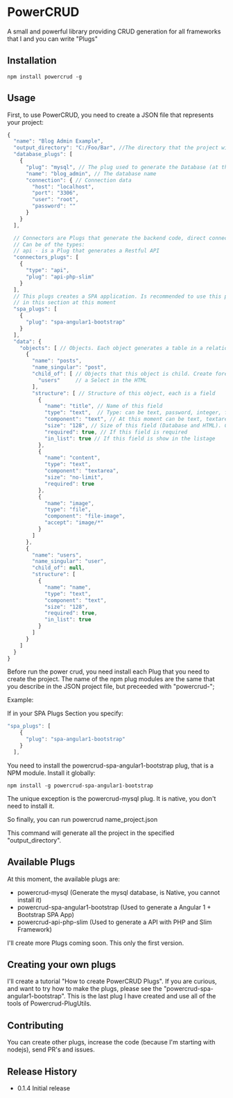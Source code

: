 PowerCRUD
=========

A small and powerful library providing CRUD generation for all frameworks that I and you can write "Plugs"

## Installation

    npm install powercrud -g

## Usage

First, to use PowerCRUD, you need to create a JSON file that represents your project:

```javascript      
{
  "name": "Blog Admin Example",
  "output_directory": "C:/Foo/Bar", //The directory that the project will be generated
  "database_plugs": [
    {
      "plug": "mysql", // The plug used to generate the Database (at this moment, only mysql)
      "name": "blog_admin", // The database name
      "connection": { // Connection data
        "host": "localhost",
        "port": "3306",
        "user": "root",
        "password": ""
      }
    }
  ],

  // Connectors are Plugs that generate the backend code, direct connected to the Database.
  // Can be of the types:
  // api - is a Plug that generates a Restful API
  "connectors_plugs": [
    {
      "type": "api",
      "plug": "api-php-slim"
    }
  ],
  // This plugs creates a SPA application. Is recommended to use this plug with a API plug. Use only one plug 
  // in this section at this moment
  "spa_plugs": [
    {
      "plug": "spa-angular1-bootstrap"
    }
  ],
  "data": {
    "objects": [ // Objects. Each object generates a table in a relational database
      {
        "name": "posts",
        "name_singular": "post",
        "child_of": [ // Objects that this object is child. Create foreign relations in the database and 
          "users"     // a Select in the HTML
        ],
        "structure": [ // Structure of this object, each is a field
          {
            "name": "title", // Name of this field
            "type": "text",  // Type: can be text, password, integer, float and file
            "component": "text", // At this moment can be text, textarea, number, file-image and file
            "size": "128", // Size of this field (Database and HTML). Can be numeric or "no-limit"
            "required": true, // If this field is required
            "in_list": true // If this field is show in the listage
          },
          {
            "name": "content",
            "type": "text",
            "component": "textarea",
            "size": "no-limit",
            "required": true
          },
          {
            "name": "image",
            "type": "file",
            "component": "file-image",
            "accept": "image/*"
          }
        ]
      },
      {
        "name": "users",
        "name_singular": "user",
        "child_of": null,
        "structure": [
          {
            "name": "name",
            "type": "text",
            "component": "text",
            "size": "128",
            "required": true,
            "in_list": true
          }
        ]
      }
    ]
  }
}
```

Before run the power crud, you need install each Plug that you need to create the project. The name of the npm plug modules are the same that you describe in the JSON project file, but preceeded with "powercrud-";

Example:

If in your SPA Plugs Section you specify:

```javascript    
"spa_plugs": [
    {
      "plug": "spa-angular1-bootstrap"
    }
  ],
```

You need to install the powercrud-spa-angular1-bootstrap plug, that is a NPM module. Install it globally:

    npm install -g powercrud-spa-angular1-bootstrap

The unique exception is the powercrud-mysql plug. It is native, you don't need to install it.

So finally, you can run
    powercrud name_project.json

This command will generate all the project in the specified "output_directory".

## Available Plugs

At this moment, the available plugs are:
* powercrud-mysql (Generate the mysql database, is Native, you cannot install it)
* powercrud-spa-angular1-bootstrap (Used to generate a Angular 1 + Bootstrap SPA App)
* powercrud-api-php-slim (Used to generate a API with PHP and Slim Framework)

I'll create more Plugs coming soon. This only the first version.

## Creating your own plugs
  I'll create a tutorial "How to create PowerCRUD Plugs". If you are curious, and want to try how to make the plugs,
  please see the "powercrud-spa-angular1-bootstrap". This is the last plug I have created and use all of the tools of Powercrud-PlugUtils.


## Contributing

You can create other plugs, increase the code (because I'm starting with nodejs), send PR's and issues.

## Release History

* 0.1.4 Initial release